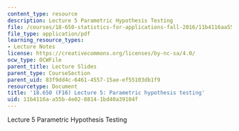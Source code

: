 ```yaml
---
content_type: resource
description: Lecture 5 Parametric Hypothesis Testing
file: /courses/18-650-statistics-for-applications-fall-2016/11b4116aa55b4e0288141bd40a39104f_MIT18_650F16_Parametric_HT.pdf
file_type: application/pdf
learning_resource_types:
- Lecture Notes
license: https://creativecommons.org/licenses/by-nc-sa/4.0/
ocw_type: OCWFile
parent_title: Lecture Slides
parent_type: CourseSection
parent_uid: 83f9dd4c-6461-4557-15ae-ef55103db1f9
resourcetype: Document
title: '18.650 (F16) Lecture 5: Parametric hypothesis testing'
uid: 11b4116a-a55b-4e02-8814-1bd40a39104f
---
```

Lecture 5 Parametric Hypothesis Testing